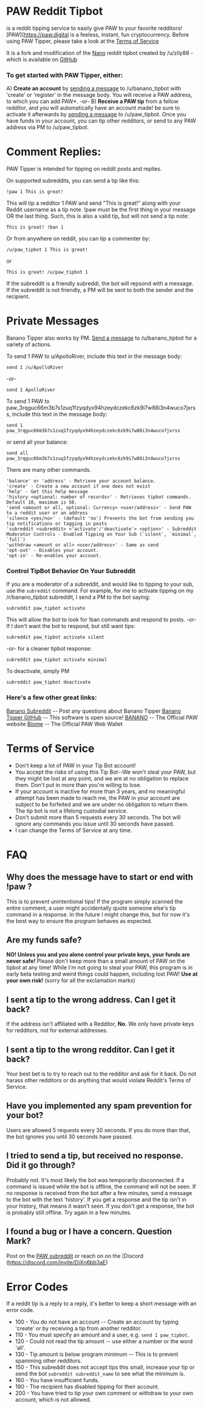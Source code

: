 # PAW Reddit Tipbot
 is a reddit tipping service to easily give PAW to your favorite redditors! [PAW](https://paw.digital is a feeless, instant, fun cryptocurrency. Before using PAW Tipper, please take a look at the [Terms of Service](https://github.com/SecureChainFinance/paw_reddit_tipbot#terms-of-service)

It is a fork and modification of the [Nano](https://nano.org) reddit tipbot created by /u/zily88 - which is available on [GitHub](https://github.com/danhitchcock/nano_tipper_z)

### To get started with PAW Tipper, either:
A) **Create an account** by [sending a message](https://reddit.com/message/compose/?to=paw_tipbot&subject=command&message=create) to /u/banano_tipbot with 'create' or 'register' in the message body. You will receive a PAW address, to which you can add PAW\*.
\-or-
B) **Receive a PAW tip** from a fellow redditor, and you will automatically have an account made! be sure to activate it afterwards by [sending a message](https://reddit.com/message/compose/?to=paw_tipbot&subject=command&message=create) to /u/paw_tipbot.
Once you have funds in your account, you can tip other redditors, or send to any PAW address via PM to /u/paw_tipbot.
# Comment Replies:
PAW Tipper is intended for tipping on reddit posts and replies.

On supported subreddits, you can send a tip like this:

    !paw 1 This is great!

This will tip a redditor 1 PAW and send "This is great!" along with your Reddit username as a tip note. !paw <amount> must be the first thing in your message OR the last thing. Such, this is also a valid tip, but will not send a tip note:

    This is great! !ban 1

Or from anywhere on reddit, you can tip a commenter by:

    /u/paw_tipbot 1 This is great!
   
or

    This is great! /u/paw_tipbot 1

If the subreddit is a friendly subreddi, the bot will repsond with a message. If the subreddit is not friendly, a PM will be sent to both the sender and the recipient.
    
# Private Messages

Banano Tipper also works by PM. [Send a message](https://reddit.com/message/compose/?to=paw_tipbot&subject=command&message=type_command_here) to /u/banano_tipbot for a variety of actions.

To send 1 PAW to u/ApolloRiver, include this text in the message body:

    send 1 /u/ApolloRiver
-or-

    send 1 ApolloRiver

To send 1 PAW to paw\_3rqguc66m3b7s1zuq1fzyqdyx94hzeydczekc6zk9i7w88i3n4wuco7jxrss, include this text in the message body:

    send 1 paw_3rqguc66m3b7s1zuq1fzyqdyx94hzeydczekc6zk9i7w88i3n4wuco7jxrss

or send all your balance:

    send all paw_3rqguc66m3b7s1zuq1fzyqdyx94hzeydczekc6zk9i7w88i3n4wuco7jxrss

There are many other commands.

```
'balance' or 'address' - Retrieve your account balance.
'create' - Create a new account if one does not exist
'help' - Get this help message
'history <optional: number of records>' - Retrieves tipbot commands. Default 10, maximum is 50.
'send <amount or all, optional: Currency> <user/address>' - Send PAW to a reddit user or an address
'silence <yes/no>' - (default 'no') Prevents the bot from sending you tip notifications or tagging in posts
'subreddit <subreddit> <'activate'/'deactivate'> <option>' - Subreddit Moderator Controls - Enabled Tipping on Your Sub (`silent`, `minimal`, `full`)
'withdraw <amount or all> <user/address>' - Same as send
'opt-out' - Disables your account.
'opt-in' - Re-enables your account.
```
### Control TipBot Behavior On Your Subreddit
If you are a moderator of a subreddit, and would like to tipping to your sub, use the `subreddit` command. For example, for me to activate tipping on my /r/banano_tipbot subreddit, I send a PM to the bot saying:

`subreddit paw_tipbot activate`

This will allow the bot to look for !ban commands and respond to posts. 
-or- If I don't want the bot to respond, but still want tips:

`subreddit paw_tipbot activate silent`

-or- for a cleaner tipbot response:

`subreddit paw_tipbot activate minimal`

To deactivate, simply PM

`subreddit paw_tipbot deactivate`

### Here's a few other great links:
[Banano Subreddit](https://reddit.com/r/paw_digital) -- Post any questions about Banano Tipper
[Banano Tipper GitHub](https://github.com/SecureChainFinance/paw_reddit_tipbot) -- This software is open source!
[BANANO](https://paw.digital) -- The Official PAW website
[Biome](https://wallet.paw.digiral) -- The Official PAW Web Wallet

# Terms of Service
* Don't keep a lot of PAW in your Tip Bot account!
* You accept the risks of using this Tip Bot--We won't steal your PAW, but they might be lost at any point, and we are at no obligation to replace them. Don't put in more than you're willing to lose.
* If your account is inactive for more than 3 years, and no meaningful attempt has been made to reach me, the PAW in your account are subject to be forfeited and we are under no obligation to return them. The tip bot is not a lifelong custodial service.
* Don't submit more than 5 requests every 30 seconds. The bot will ignore any commands you issue until 30 seconds have passed.
* I can change the Terms of Service at any time.

# FAQ
## Why does the message have to start or end with !paw <amount>?
This is to prevent unintentional tips! If the program simply scanned the entire comment, a user might accidentally quote someone else's tip command in a response. In the future I might change this, but for now it's the best way to ensure the program behaves as expected.

## Are my funds safe?
**NO! Unless you and you alone control your private keys, your funds are never safe!** Please don't keep more than a small amount of PAW on the tipbot at any time! While I'm not going to steal your PAW, this program is in early beta testing and weird things could happen, including lost PAW! **Use at your own risk!** (sorry for all the exclamation marks)

## I sent a tip to the wrong address. Can I get it back?
If the address isn't affiliated with a Redditor, **No.** We only have private keys for redditors, not for external addresses.

## I sent a tip to the wrong redditor. Can I get it back?
Your best bet is to try to reach out to the redditor and ask for it back. Do not harass other redditors or do anything that would violate Reddit's Terms of Service.

## Have you implemented any spam prevention for your bot?
Users are allowed 5 requests every 30 seconds. If you do more than that, the bot ignores you until 30 seconds have passed.

## I tried to send a tip, but received no response. Did it go through?
Probably not. It's most likely the bot was temporarily disconnected. If a command is issued while the bot is offline, the command will not be seen. If no response is received from the bot after a few minutes, send a message to the bot with the text 'history'. If you get a response and the tip isn't in your history, that means it wasn't seen. If you don't get a response, the bot is probably still offline. Try again in a few minutes.

## I found a bug or I have a concern. Question Mark?
Post on the [PAW subreddit](https://reddit.com/r/paw_digital) or reach on on the [Discord (https://discord.com/invite/DjXn6bb3aE)

# Error Codes
If a reddit tip is a reply to a reply, it's better to keep a short message with an error code.
* 100 - You do not have an account -- Create an account by typing 'create' or by receiving a tip from another redditor.
* 110 - You must specify an amount and a user, e.g. `send 1 paw_tipbot`.
* 120 - Could not read the tip amount -- use either a number or the word 'all'.
* 130 - Tip amount is below program minimum -- This is to prevent spamming other redditors.
* 150 - This subreddit does not accept tips this small, increase your tip or send the bot `subreddit subreddit_name` to see what the minimum is.
* 160 - You have insufficient funds.
* 190 - The recipient has disabled tipping for their account.
* 200 - You have tried to tip your own comment or withdraw to your own account, which is not allowed.
